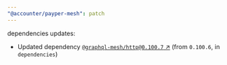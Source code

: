 ```yaml
---
"@accounter/payper-mesh": patch
---
```

dependencies updates:
  - Updated dependency [`@graphql-mesh/http@0.100.7` ↗︎](https://www.npmjs.com/package/@graphql-mesh/http/v/0.100.7) (from `0.100.6`, in `dependencies`)
